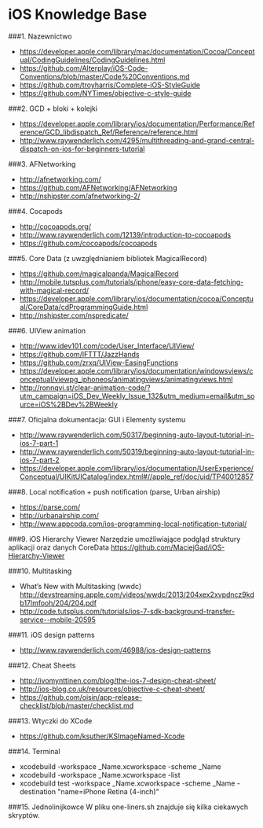 iOS Knowledge Base
=========

###1. Nazewnictwo
- https://developer.apple.com/library/mac/documentation/Cocoa/Conceptual/CodingGuidelines/CodingGuidelines.html
- https://github.com/Alterplay/iOS-Code-Conventions/blob/master/Code%20Conventions.md
- https://github.com/troyharris/Complete-iOS-StyleGuide
- https://github.com/NYTimes/objective-c-style-guide

###2. GCD + bloki + kolejki
- https://developer.apple.com/library/ios/documentation/Performance/Reference/GCD_libdispatch_Ref/Reference/reference.html
 - http://www.raywenderlich.com/4295/multithreading-and-grand-central-dispatch-on-ios-for-beginners-tutorial
 
###3. AFNetworking
- http://afnetworking.com/
- https://github.com/AFNetworking/AFNetworking
- http://nshipster.com/afnetworking-2/

###4. Cocapods
- http://cocoapods.org/
- http://www.raywenderlich.com/12139/introduction-to-cocoapods
- https://github.com/cocoapods/cocoapods

###5. Core Data (z uwzględnianiem bibliotek MagicalRecord)
- https://github.com/magicalpanda/MagicalRecord 
- http://mobile.tutsplus.com/tutorials/iphone/easy-core-data-fetching-with-magical-record/
- https://developer.apple.com/library/ios/documentation/cocoa/Conceptual/CoreData/cdProgrammingGuide.html
- http://nshipster.com/nspredicate/

###6. UIView animation
- http://www.idev101.com/code/User_Interface/UIView/
- https://github.com/IFTTT/JazzHands
- https://github.com/zrxq/UIView-EasingFunctions
- https://developer.apple.com/library/ios/documentation/windowsviews/conceptual/viewpg_iphoneos/animatingviews/animatingviews.html
- http://ronnqvi.st/clear-animation-code/?utm_campaign=iOS_Dev_Weekly_Issue_132&utm_medium=email&utm_source=iOS%2BDev%2BWeekly

###7. Oficjalna dokumentacja: GUI i Elementy systemu
- http://www.raywenderlich.com/50317/beginning-auto-layout-tutorial-in-ios-7-part-1
- http://www.raywenderlich.com/50319/beginning-auto-layout-tutorial-in-ios-7-part-2
- https://developer.apple.com/library/ios/documentation/UserExperience/Conceptual/UIKitUICatalog/index.html#//apple_ref/doc/uid/TP40012857

###8. Local notification + push notification (parse, Urban airship)
- https://parse.com/
- http://urbanairship.com/
- http://www.appcoda.com/ios-programming-local-notification-tutorial/

###9. iOS Hierarchy Viewer
Narzędzie umożliwiające podgląd struktury aplikacji oraz danych CoreData
https://github.com/MaciejGad/iOS-Hierarchy-Viewer

###10. Multitasking
- What’s New with Multitasking (wwdc) http://devstreaming.apple.com/videos/wwdc/2013/204xex2xvpdncz9kdb17lmfooh/204/204.pdf 
- http://code.tutsplus.com/tutorials/ios-7-sdk-background-transfer-service--mobile-20595

###11. iOS design patterns
- http://www.raywenderlich.com/46988/ios-design-patterns

###12. Cheat Sheets
- http://ivomynttinen.com/blog/the-ios-7-design-cheat-sheet/
- http://ios-blog.co.uk/resources/objective-c-cheat-sheet/
- https://github.com/oisin/app-release-checklist/blob/master/checklist.md

###13. Wtyczki do XCode
- https://github.com/ksuther/KSImageNamed-Xcode

###14. Terminal
- xcodebuild -workspace _Name.xcworkspace -scheme _Name
- xcodebuild -workspace _Name.xcworkspace -list
- xcodebuild test -workspace _Name.xcworkspace -scheme _Name -destination "name=iPhone Retina (4-inch)"

###15. Jednolinijkowce
W pliku one-liners.sh znajduje się kilka ciekawych skryptów. 

